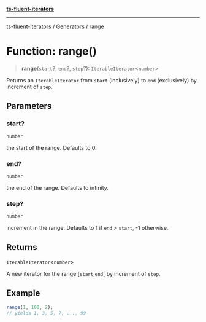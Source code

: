 [**ts-fluent-iterators**](../../../README.md)

---

[ts-fluent-iterators](../../../README.md) / [Generators](../README.md) / range

# Function: range()

> **range**(`start`?, `end`?, `step`?): `IterableIterator`\<`number`\>

Returns an `IterableIterator` from `start` (inclusively) to `end` (exclusively) by increment of `step`.

## Parameters

### start?

`number`

the start of the range. Defaults to 0.

### end?

`number`

the end of the range. Defaults to infinity.

### step?

`number`

increment in the range. Defaults to 1 if `end` > `start`, -1 otherwise.

## Returns

`IterableIterator`\<`number`\>

A new iterator for the range [`start`,`end`[ by increment of `step`.

## Example

```ts
range(1, 100, 2);
// yields 1, 3, 5, 7, ..., 99
```
